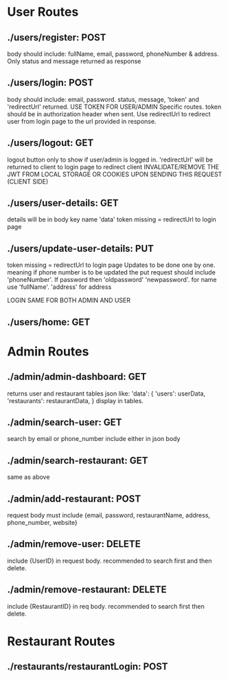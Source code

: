 # User Routes

## ./users/register: POST

body should include: fullName, email, password, phoneNumber & address. Only status and message returned as response

## ./users/login: POST

body should include: email, password. status, message, 'token' and 'redirectUrl' returned. USE TOKEN FOR USER/ADMIN Specific routes. token should be in authorization header when sent. Use redirectUrl to redirect user from login page to the url provided in response.

## ./users/logout: GET

logout button only to show if user/admin is logged in. 'redirectUrl' will be returned to client to login page to redirect client
INVALIDATE/REMOVE THE JWT FROM LOCAL STORAGE OR COOKIES UPON SENDING THIS REQUEST (CLIENT SIDE) 

## ./users/user-details: GET

details will be in body key name 'data'
token missing = redirectUrl to login page

## ./users/update-user-details: PUT

token missing = redirectUrl to login page
Updates to be done one by one. meaning if phone number is to be updated the put request should include 'phoneNumber'.
If password then 'oldpassword' 'newpassword'. for name use 'fullName'. 'address' for address

LOGIN SAME FOR BOTH ADMIN AND USER

## ./users/home: GET



# Admin Routes

## ./admin/admin-dashboard: GET

returns user and restaurant tables json like:
    'data': {
         'users': userData,
         'restaurants': restaurantData,
    }
    display in tables.

## ./admin/search-user: GET

search by email or phone_number include either in json body

## ./admin/search-restaurant: GET

same as above

## ./admin/add-restaurant: POST

request body must include {email, password, restaurantName, address, phone_number, website}

## ./admin/remove-user: DELETE

include {UserID} in request body. recommended to search first and then delete.

## ./admin/remove-restaurant: DELETE

include {RestaurantID} in req body. recommended to search first then delete.

# Restaurant Routes

## ./restaurants/restaurantLogin: POST

